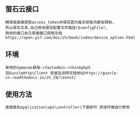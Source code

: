 ## 萤石云接口
    精简版直接获取access_token并保存因为每天获取次数有限制,
    所以保存文本,自己修改保存配置文件路径($configFile),
    剩余的接口自己查看接口调用文档https://open.ys7.com/doc/zh/book/index/device_option.html

## 环境
    使用的tpmecms框架->fastadmin->thinkphp5
    包GuzzleHttp\Client 安装及说明文档地址https://guzzle-cn.readthedocs.io/zh_CN/latest/

## 使用方法
    直接放到application\api\controller\下面即可 其他环境自行修改